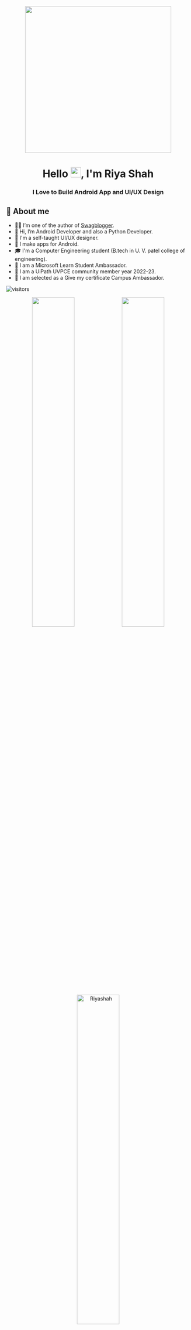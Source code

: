 
<h1 align="center"> <center><img src="https://github.com/RiyaShah08/Riyashah08/blob/main/gif/animation_500_kzr0wial.gif"  width="400"></h1>

<h1 align="center">Hello  <img src="https://media.giphy.com/media/hvRJCLFzcasrR4ia7z/giphy.gif" width="28">, I'm Riya Shah</h1>
<h3 align="center">I Love to Build Android App and UI/UX Design</h3>
  
  ## 📖 About me

- 👨‍💼 I’m one of the author of [Swagblogger](https://swagblogger.com/).
- 👋 Hi, I’m Android Developer and also a Python Developer.
- 🎨 I'm a self-taught UI/UX designer.
- 📱  I make apps for Android.
- 🎓 I'm a Computer Engineering student (B.tech in U. V. patel college of engineering).
- 🥂 I am a Microsoft Learn Student Ambassador.
- 🎉 I am a UiPath UVPCE community member year 2022-23.
- 🎇 I am selected as a Give my certificate Campus Ambassador.

<img align="center" alt="visitors" src="https://gpvc.arturio.dev/RiyaShah08" />
<br>
  
<!-- <img align="left" src="https://github-readme-stats.vercel.app/api?username=RiyaShah08&show_icons=true&theme=radical" alt="RiyaShah08" width="48%">
  <img src="https://github-readme-stats.vercel.app/api/top-langs/?username=RiyaShah08&layout=compact" alt="RiyaShah08" width="48%"> -->
  
<p align="center">
   <img width="48%" src="https://github-readme-stats.vercel.app/api?username=Riyashah08&show_icons=true&theme=tokyonight" />
   <img width="48%" src="https://github-readme-streak-stats.herokuapp.com/?user=Riyashah08&theme=tokyonight" />
    
  <p align="center">
  <br>
  <img width="48%" src="https://github-readme-stats.vercel.app/api/top-langs/?username=Riyashah08&layout=compact&theme=tokyonight" alt="Riyashah"/></p>
</p>

<h1 align="center">🌟 My Projects 🌟</h1>
